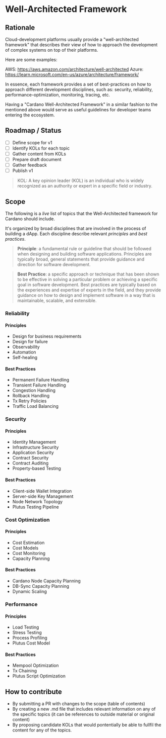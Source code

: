 # Well-Architected Framework

## Rationale

Cloud-development platforms usually provide a "well-architected framework" that describes their view of how to approach the development of complex systems on top of their platforms.

Here are some examples:

AWS: https://aws.amazon.com/architecture/well-architected
Azure: https://learn.microsoft.com/en-us/azure/architecture/framework/

In essence, each framework provides a set of best-practices on how to approach different development disciplines, such as: security, reliability, performance-optimization, monitoring, tracing, etc.

Having a "Cardano Well-Architected Framework" in a similar fashion to the mentioned above would serve as useful guidelines for developer teams entering the ecosystem.

## Roadmap / Status

- [ ] Define scope for v1
- [ ] Identify KOLs for each topic
- [ ] Gather content from KOLs
- [ ] Prepare draft document
- [ ] Gather feedback
- [ ] Publish v1

> KOL: A key opinion leader (KOL) is an individual who is widely recognized as an authority or expert in a specific field or industry. 

## Scope

The following is a _live_ list of topics that the Well-Architected framework for Cardano should include.

It's organized by broad disciplines that are involved in the process of building a dApp. Each discipline describe relevant _principles_ and _best practices_.

> **Principle**: a fundamental rule or guideline that should be followed when designing and building software applications. Principles are typically broad, general statements that provide guidance and direction for software development.

> **Best Practice**: a specific approach or technique that has been shown to be effective in solving a particular problem or achieving a specific goal in software development. Best practices are typically based on the experiences and expertise of experts in the field, and they provide guidance on how to design and implement software in a way that is maintainable, scalable, and extensible.

### Reliability

#### Principles
- Design for business requirements
- Design for failure
- Observability
- Automation
- Self-healing

#### Best Practices
- Permanent Failure Handling
- Transient Failure Handling
- Congestion Handling
- Rollback Handling
- Tx Retry Policies
- Traffic Load Balancing

### Security

#### Principles
- Identity Management
- Infrastructure Security
- Application Security
- Contract Security
- Contract Auditing
- Property-based Testing

#### Best Practices
- Client-side Wallet Integration
- Server-side Key Management
- Node Network Topology
- Plutus Testing Pipeline

### Cost Optimization

#### Principles
- Cost Estimation
- Cost Models
- Cost Monitoring
- Capacity Planning

#### Best Practices
- Cardano Node Capacity Planning
- DB-Sync Capacity Planning
- Dynamic Scaling

### Performance

#### Principles
- Load Testing
- Stress Testing
- Process Profiling
- Plutus Cost Model

#### Best Practices
- Mempool Optimization
- Tx Chaining
- Plutus Script Optimization

## How to contribute

- By submitting a PR with changes to the scope (table of contents)
- By creating a new .md file that includes relevant information on any of the specific topics (it can be references to outside material or original content)
- By proposing candidate KOLs that would pontentially be able to fullfil the content for any of the topics.